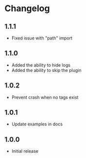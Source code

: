 # Changelog

## 1.1.1

- Fixed issue with "path" import

## 1.1.0

- Added the ability to hide logs
- Added the ability to skip the plugin

## 1.0.2

- Prevent crash when no tags exist

## 1.0.1

- Update examples in docs

## 1.0.0

- Initial release
